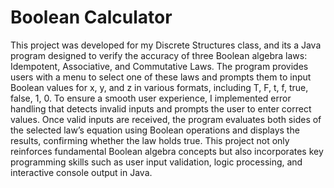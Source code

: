 # Boolean Calculator

This project was developed for my Discrete Structures class, and its a Java program designed to verify the accuracy of three Boolean algebra laws: Idempotent, Associative, and Commutative Laws. The program provides users with a menu to select one of these laws and prompts them to input Boolean values for x, y, and z in various formats, including T, F, t, f, true, false, 1, 0. To ensure a smooth user experience, I implemented error handling that detects invalid inputs and prompts the user to enter correct values. Once valid inputs are received, the program evaluates both sides of the selected law’s equation using Boolean operations and displays the results, confirming whether the law holds true. This project not only reinforces fundamental Boolean algebra concepts but also incorporates key programming skills such as user input validation, logic processing, and interactive console output in Java.
